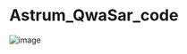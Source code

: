 # Astrum_QwaSar_code

![image](https://user-images.githubusercontent.com/119282092/211250379-6a807320-d0bf-4aa8-8d63-123e5f99f7da.png)
